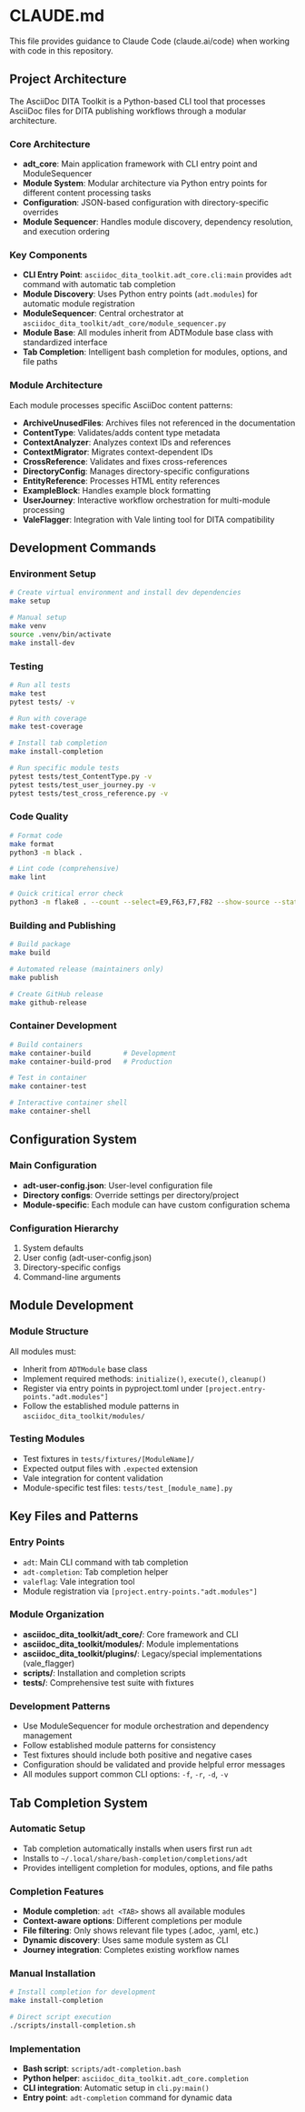 # CLAUDE.md

This file provides guidance to Claude Code (claude.ai/code) when working with code in this repository.

## Project Architecture

The AsciiDoc DITA Toolkit is a Python-based CLI tool that processes AsciiDoc files for DITA publishing workflows through a modular architecture.

### Core Architecture
- **adt_core**: Main application framework with CLI entry point and ModuleSequencer
- **Module System**: Modular architecture via Python entry points for different content processing tasks
- **Configuration**: JSON-based configuration with directory-specific overrides
- **Module Sequencer**: Handles module discovery, dependency resolution, and execution ordering

### Key Components
- **CLI Entry Point**: `asciidoc_dita_toolkit.adt_core.cli:main` provides `adt` command with automatic tab completion
- **Module Discovery**: Uses Python entry points (`adt.modules`) for automatic module registration
- **ModuleSequencer**: Central orchestrator at `asciidoc_dita_toolkit/adt_core/module_sequencer.py`
- **Module Base**: All modules inherit from ADTModule base class with standardized interface
- **Tab Completion**: Intelligent bash completion for modules, options, and file paths

### Module Architecture
Each module processes specific AsciiDoc content patterns:
- **ArchiveUnusedFiles**: Archives files not referenced in the documentation
- **ContentType**: Validates/adds content type metadata
- **ContextAnalyzer**: Analyzes context IDs and references
- **ContextMigrator**: Migrates context-dependent IDs
- **CrossReference**: Validates and fixes cross-references  
- **DirectoryConfig**: Manages directory-specific configurations
- **EntityReference**: Processes HTML entity references
- **ExampleBlock**: Handles example block formatting
- **UserJourney**: Interactive workflow orchestration for multi-module processing
- **ValeFlagger**: Integration with Vale linting tool for DITA compatibility

## Development Commands

### Environment Setup
```bash
# Create virtual environment and install dev dependencies
make setup

# Manual setup
make venv
source .venv/bin/activate
make install-dev
```

### Testing
```bash
# Run all tests
make test
pytest tests/ -v

# Run with coverage
make test-coverage

# Install tab completion
make install-completion

# Run specific module tests
pytest tests/test_ContentType.py -v
pytest tests/test_user_journey.py -v
pytest tests/test_cross_reference.py -v
```

### Code Quality
```bash
# Format code
make format
python3 -m black .

# Lint code (comprehensive)
make lint

# Quick critical error check
python3 -m flake8 . --count --select=E9,F63,F7,F82 --show-source --statistics
```

### Building and Publishing
```bash
# Build package
make build

# Automated release (maintainers only)
make publish

# Create GitHub release
make github-release
```

### Container Development
```bash
# Build containers
make container-build        # Development
make container-build-prod   # Production

# Test in container
make container-test

# Interactive container shell
make container-shell
```

## Configuration System

### Main Configuration
- **adt-user-config.json**: User-level configuration file
- **Directory configs**: Override settings per directory/project
- **Module-specific**: Each module can have custom configuration schema

### Configuration Hierarchy
1. System defaults
2. User config (adt-user-config.json)
3. Directory-specific configs
4. Command-line arguments

## Module Development

### Module Structure
All modules must:
- Inherit from `ADTModule` base class
- Implement required methods: `initialize()`, `execute()`, `cleanup()`
- Register via entry points in pyproject.toml under `[project.entry-points."adt.modules"]`
- Follow the established module patterns in `asciidoc_dita_toolkit/modules/`

### Testing Modules
- Test fixtures in `tests/fixtures/[ModuleName]/`
- Expected output files with `.expected` extension
- Vale integration for content validation
- Module-specific test files: `tests/test_[module_name].py`

## Key Files and Patterns

### Entry Points
- `adt`: Main CLI command with tab completion
- `adt-completion`: Tab completion helper
- `valeflag`: Vale integration tool
- Module registration via `[project.entry-points."adt.modules"]`

### Module Organization
- **asciidoc_dita_toolkit/adt_core/**: Core framework and CLI
- **asciidoc_dita_toolkit/modules/**: Module implementations
- **asciidoc_dita_toolkit/plugins/**: Legacy/special implementations (vale_flagger)
- **scripts/**: Installation and completion scripts
- **tests/**: Comprehensive test suite with fixtures

### Development Patterns
- Use ModuleSequencer for module orchestration and dependency management
- Follow established module patterns for consistency
- Test fixtures should include both positive and negative cases
- Configuration should be validated and provide helpful error messages
- All modules support common CLI options: `-f`, `-r`, `-d`, `-v`

## Tab Completion System

### Automatic Setup
- Tab completion automatically installs when users first run `adt`
- Installs to `~/.local/share/bash-completion/completions/adt`
- Provides intelligent completion for modules, options, and file paths

### Completion Features
- **Module completion**: `adt <TAB>` shows all available modules
- **Context-aware options**: Different completions per module
- **File filtering**: Only shows relevant file types (.adoc, .yaml, etc.)
- **Dynamic discovery**: Uses same module system as CLI
- **Journey integration**: Completes existing workflow names

### Manual Installation
```bash
# Install completion for development
make install-completion

# Direct script execution
./scripts/install-completion.sh
```

### Implementation
- **Bash script**: `scripts/adt-completion.bash`
- **Python helper**: `asciidoc_dita_toolkit.adt_core.completion`
- **CLI integration**: Automatic setup in `cli.py:main()`
- **Entry point**: `adt-completion` command for dynamic data